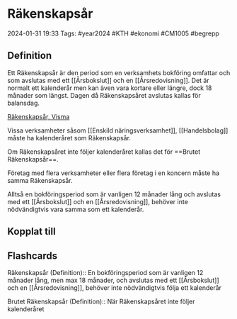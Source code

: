 # Räkenskapsår

2024-01-31 19:33
Tags: #year2024 #KTH #ekonomi #CM1005 #begrepp

## Definition

Ett Räkenskapsår är den period som en verksamhets bokföring omfattar och som avslutas med ett [[Årsbokslut]] och en [[Årsredovisning]]. Det är normalt ett kalenderår men kan även vara kortare eller längre, dock 18 månader som längst. Dagen då Räkenskapsåret avslutas kallas för balansdag.

[Räkenskapsår, Visma](https://vismaspcs.se/ekonomiska-termer/vad-ar-rakenskapsar)

Vissa verksamheter såsom [[Enskild näringsverksamhet]], [[Handelsbolag]] måste ha kalenderåret som Räkenskapsår.

Om Räkenskapsåret inte följer kalenderåret kallas det för ==Brutet Räkenskapsår==.

Företag med flera verksamheter eller flera företag i en koncern måste ha samma Räkenskapsår.

Alltså en bokföringsperiod som är vanligen 12 månader lång och avslutas med ett [[Årsbokslut]] och en [[Årsredovisning]], behöver inte nödvändigtvis vara samma som ett kalenderår.

## Kopplat till

## Flashcards

Räkenskapsår (Definition):: En bokföringsperiod som är vanligen 12 månader lång, men max 18 månader, och avslutas med ett [[Årsbokslut]] och en [[Årsredovisning]], behöver inte nödvändigtvis följa ett kalenderår
<!--SR:!2024-02-09,3,256!2024-02-09,4,274-->

Brutet Räkenskapsår (Definition):: När Räkenskapsåret inte följer kalenderåret
<!--SR:!2024-02-21,14,290!2024-02-24,16,290-->
